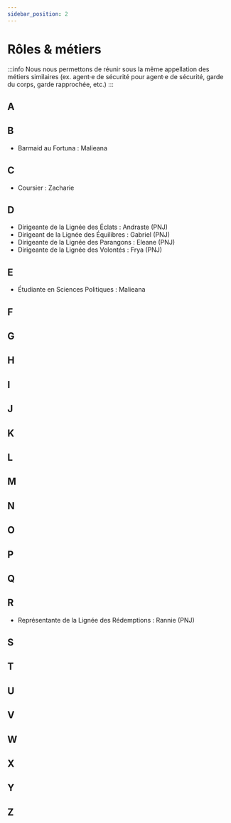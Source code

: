 ```yaml
---
sidebar_position: 2
---
```


# Rôles & métiers
:::info
Nous nous permettons de réunir sous la même appellation des métiers similaires (ex. agent·e de sécurité pour agent·e de sécurité, garde du corps, garde rapprochée, etc.)
:::

## A

## B

- Barmaid au Fortuna : Malieana

## C

- Coursier : Zacharie

## D

- Dirigeante de la Lignée des Éclats : Andraste (PNJ)
- Dirigeant de la Lignée des Équilibres : Gabriel (PNJ)
- Dirigeante de la Lignée des Parangons : Eleane (PNJ)
- Dirigeante de la Lignée des Volontés : Frya (PNJ)

## E

- Étudiante en Sciences Politiques : Malieana

## F

## G

## H

## I

## J

## K

## L

## M
    
## N

## O

## P

## Q

## R

- Représentante de la Lignée des Rédemptions : Rannie (PNJ)

## S

## T

## U

## V

## W

## X

## Y

## Z